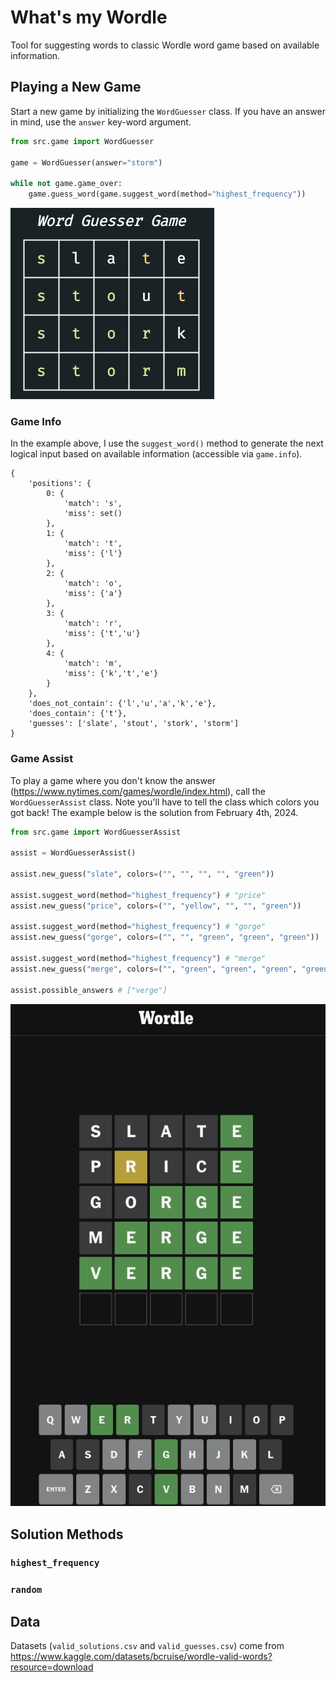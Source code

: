 # What's my Wordle

Tool for suggesting words to classic Wordle word game based on available information.

## Playing a New Game

Start a new game by initializing the `WordGuesser` class. If you have an answer in mind, use the `answer` key-word argument.

```python
from src.game import WordGuesser

game = WordGuesser(answer="storm")

while not game.game_over:
    game.guess_word(game.suggest_word(method="highest_frequency"))
```

![Alt text](figures/storm.png)

### Game Info

In the example above, I use the `suggest_word()` method to generate the next logical input based on available information (accessible via `game.info`).

```
{
    'positions': {
        0: {
            'match': 's',
            'miss': set()
        },
        1: {
            'match': 't',
            'miss': {'l'}
        },
        2: {
            'match': 'o',
            'miss': {'a'}
        },
        3: {
            'match': 'r',
            'miss': {'t','u'}
        },
        4: {
            'match': 'm',
            'miss': {'k','t','e'}
        }
    },
    'does_not_contain': {'l','u','a','k','e'},
    'does_contain': {'t'},
    'guesses': ['slate', 'stout', 'stork', 'storm']
}
```

### Game Assist

To play a game where you don't know the answer (https://www.nytimes.com/games/wordle/index.html), call the `WordGuesserAssist` class. Note you'll have to tell the class which colors you got back! The example below is the solution from February 4th, 2024.

```python
from src.game import WordGuesserAssist

assist = WordGuesserAssist()

assist.new_guess("slate", colors=("", "", "", "", "green"))

assist.suggest_word(method="highest_frequency") # "price"
assist.new_guess("price", colors=("", "yellow", "", "", "green"))

assist.suggest_word(method="highest_frequency") # "gorge"
assist.new_guess("gorge", colors=("", "", "green", "green", "green"))

assist.suggest_word(method="highest_frequency") # "merge"
assist.new_guess("merge", colors=("", "green", "green", "green", "green"))

assist.possible_answers # ["verge"]
```

![Alt text](figures/live-wordle.png)

## Solution Methods

### `highest_frequency`

### `random`

## Data

Datasets (`valid_solutions.csv` and `valid_guesses.csv`) come from https://www.kaggle.com/datasets/bcruise/wordle-valid-words?resource=download
